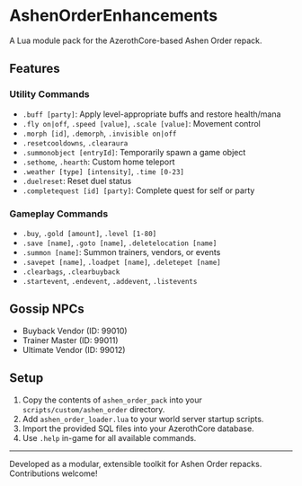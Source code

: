 # AshenOrderEnhancements

A Lua module pack for the AzerothCore-based Ashen Order repack.

## Features

### Utility Commands
- `.buff [party]`: Apply level-appropriate buffs and restore health/mana
- `.fly on|off`, `.speed [value]`, `.scale [value]`: Movement control
- `.morph [id]`, `.demorph`, `.invisible on|off`
- `.resetcooldowns`, `.clearaura`
- `.summonobject [entryId]`: Temporarily spawn a game object
- `.sethome`, `.hearth`: Custom home teleport
- `.weather [type] [intensity]`, `.time [0-23]`
- `.duelreset`: Reset duel status
- `.completequest [id] [party]`: Complete quest for self or party

### Gameplay Commands
- `.buy`, `.gold [amount]`, `.level [1-80]`
- `.save [name]`, `.goto [name]`, `.deletelocation [name]`
- `.summon [name]`: Summon trainers, vendors, or events
- `.savepet [name]`, `.loadpet [name]`, `.deletepet [name]`
- `.clearbags`, `.clearbuyback`
- `.startevent`, `.endevent`, `.addevent`, `.listevents`

## Gossip NPCs
- Buyback Vendor (ID: 99010)
- Trainer Master (ID: 99011)
- Ultimate Vendor (ID: 99012)

## Setup

1. Copy the contents of `ashen_order_pack` into your `scripts/custom/ashen_order` directory.
2. Add `ashen_order_loader.lua` to your world server startup scripts.
3. Import the provided SQL files into your AzerothCore database.
4. Use `.help` in-game for all available commands.

---

Developed as a modular, extensible toolkit for Ashen Order repacks. Contributions welcome!

